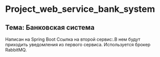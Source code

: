# Project_web_service_bank_system
## Тема: Банковская система
Написан на Spring Boot
Ссылка на второй сервис:.В нем будут приходить уведомления из первого сервиса. Используется брокер RabbitMQ.

